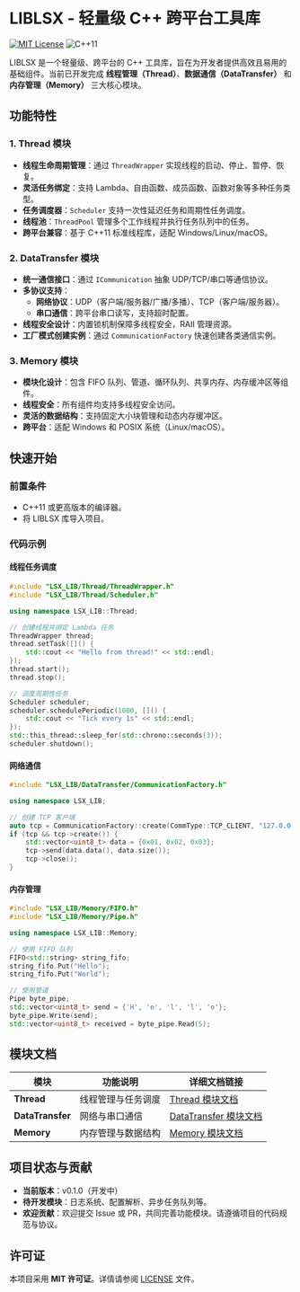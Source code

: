 # LIBLSX - 轻量级 C++ 跨平台工具库

[![MIT License](https://img.shields.io/badge/license-MIT-blue)](LICENSE)
![C++11](https://img.shields.io/badge/C++-11-blue.svg)

LIBLSX 是一个轻量级、跨平台的 C++ 工具库，旨在为开发者提供高效且易用的基础组件。当前已开发完成 **线程管理（Thread）**、**数据通信（DataTransfer）** 和 **内存管理（Memory）** 三大核心模块。

## 功能特性

### 1. Thread 模块
- **线程生命周期管理**：通过 `ThreadWrapper` 实现线程的启动、停止、暂停、恢复。
- **灵活任务绑定**：支持 Lambda、自由函数、成员函数、函数对象等多种任务类型。
- **任务调度器**：`Scheduler` 支持一次性延迟任务和周期性任务调度。
- **线程池**：`ThreadPool` 管理多个工作线程并执行任务队列中的任务。
- **跨平台兼容**：基于 C++11 标准线程库，适配 Windows/Linux/macOS。

### 2. DataTransfer 模块
- **统一通信接口**：通过 `ICommunication` 抽象 UDP/TCP/串口等通信协议。
- **多协议支持**：
  - **网络协议**：UDP（客户端/服务器/广播/多播）、TCP（客户端/服务器）。
  - **串口通信**：跨平台串口读写，支持超时配置。
- **线程安全设计**：内置锁机制保障多线程安全，RAII 管理资源。
- **工厂模式创建实例**：通过 `CommunicationFactory` 快速创建各类通信实例。

### 3. Memory 模块
- **模块化设计**：包含 FIFO 队列、管道、循环队列、共享内存、内存缓冲区等组件。
- **线程安全**：所有组件均支持多线程安全访问。
- **灵活的数据结构**：支持固定大小块管理和动态内存缓冲区。
- **跨平台**：适配 Windows 和 POSIX 系统（Linux/macOS）。

## 快速开始

### 前置条件
- C++11 或更高版本的编译器。
- 将 LIBLSX 库导入项目。

### 代码示例

#### 线程任务调度
```cpp
#include "LSX_LIB/Thread/ThreadWrapper.h"
#include "LSX_LIB/Thread/Scheduler.h"

using namespace LSX_LIB::Thread;

// 创建线程并绑定 Lambda 任务
ThreadWrapper thread;
thread.setTask([]() {
    std::cout << "Hello from thread!" << std::endl;
});
thread.start();
thread.stop();

// 调度周期性任务
Scheduler scheduler;
scheduler.schedulePeriodic(1000, []() {
    std::cout << "Tick every 1s" << std::endl;
});
std::this_thread::sleep_for(std::chrono::seconds(3));
scheduler.shutdown();
```

#### 网络通信
```cpp
#include "LSX_LIB/DataTransfer/CommunicationFactory.h"

using namespace LSX_LIB;

// 创建 TCP 客户端
auto tcp = CommunicationFactory::create(CommType::TCP_CLIENT, "127.0.0.1", 8080);
if (tcp && tcp->create()) {
    std::vector<uint8_t> data = {0x01, 0x02, 0x03};
    tcp->send(data.data(), data.size());
    tcp->close();
}
```

#### 内存管理
```cpp
#include "LSX_LIB/Memory/FIFO.h"
#include "LSX_LIB/Memory/Pipe.h"

using namespace LSX_LIB::Memory;

// 使用 FIFO 队列
FIFO<std::string> string_fifo;
string_fifo.Put("Hello");
string_fifo.Put("World");

// 使用管道
Pipe byte_pipe;
std::vector<uint8_t> send = {'H', 'e', 'l', 'l', 'o'};
byte_pipe.Write(send);
std::vector<uint8_t> received = byte_pipe.Read(5);
```

## 模块文档

| 模块          | 功能说明                              | 详细文档链接                                                                       |
|---------------|---------------------------------------|------------------------------------------------------------------------------|
| **Thread**    | 线程管理与任务调度                    | [Thread 模块文档](./example/Thread/Thread模块使用说明文档.md)                            |
| **DataTransfer** | 网络与串口通信                      | [DataTransfer 模块文档](https://github.com/JinBiLianShao/liblsx/blob/master/example%2FDataTransfer%2FLIBLSX%20%E5%B7%A5%E5%85%B7%E5%BA%93%20DataTransfer%20%E6%A8%A1%E5%9D%97%20%E4%BD%BF%E7%94%A8%E8%AF%B4%E6%98%8E%E6%96%87%E6%A1%A3.md) |
| **Memory**    | 内存管理与数据结构                    | [Memory 模块文档](./example/MemoryManagement/LIBLSX工具库Memory模块使用说明.md)                           |

## 项目状态与贡献

- **当前版本**：v0.1.0（开发中）
- **待开发模块**：日志系统、配置解析、异步任务队列等。
- **欢迎贡献**：欢迎提交 Issue 或 PR，共同完善功能模块。请遵循项目的代码规范与协议。

## 许可证

本项目采用 **MIT 许可证**。详情请参阅 [LICENSE](LICENSE) 文件。